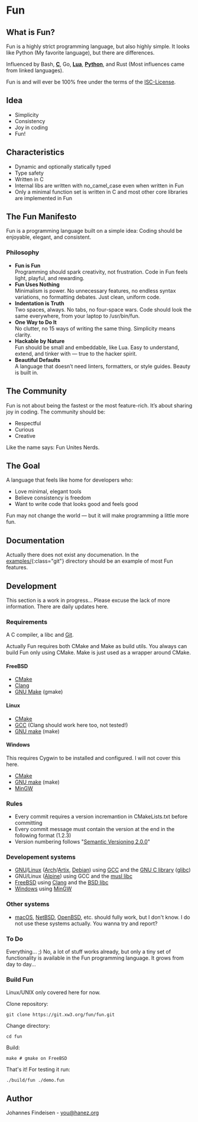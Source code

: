 # Fun

## What is Fun?

Fun is a highly strict programming language, but also highly simple. It looks like Python (My favorite language), but there are differences.

Influenced by Bash, **[C](https://en.wikipedia.org/wiki/The_C_Programming_Language)**, Go, **[Lua](https://www.lua.org/)**, **[Python](https://www.python.org/)**, and Rust (Most influences came from linked languages).

Fun is and will ever be 100% free under the terms of the [ISC-License](https://opensource.org/license/isc-license-txt).

## Idea

* Simplicity
* Consistency
* Joy in coding
* Fun!

## Characteristics

* Dynamic and optionally statically typed
* Type safety
* Written in C
* Internal libs are written with no_camel_case even when written in Fun
* Only a minimal function set is written in C and most other core libraries are implemented in Fun

## The Fun Manifesto

Fun is a programming language built on a simple idea:
Coding should be enjoyable, elegant, and consistent.

### Philosophy

- **Fun is Fun**<br>
  Programming should spark creativity, not frustration. Code in Fun feels light, playful, and rewarding.
- **Fun Uses Nothing**<br>
  Minimalism is power. No unnecessary features, no endless syntax variations, no formatting debates. Just clean, uniform code.
- **Indentation is Truth**<br>
  Two spaces, always. No tabs, no four-space wars. Code should look the same everywhere, from your laptop to /usr/bin/fun.
- **One Way to Do It**<br>
  No clutter, no 15 ways of writing the same thing. Simplicity means clarity.
- **Hackable by Nature**<br>
  Fun should be small and embeddable, like Lua. Easy to understand, extend, and tinker with — true to the hacker spirit.
- **Beautiful Defaults**<br>
  A language that doesn’t need linters, formatters, or style guides. Beauty is built in.

## The Community

Fun is not about being the fastest or the most feature-rich. It’s about sharing joy in coding. The community should be:

- Respectful
- Curious
- Creative

Like the name says: Fun Unites Nerds.

## The Goal

A language that feels like home for developers who:

- Love minimal, elegant tools
- Believe consistency is freedom
- Want to write code that looks good and feels good

Fun may not change the world — but it will make programming a little more fun.

## Documentation

Actually there does not exist any documenation. In the [examples/](https://git.xw3.org/fun/fun/src/branch/main/examples){:class="git"} directory should be an example of most Fun features.

## Development

This section is a work in progress... Please excuse the lack of more information. There are daily updates here.

### Requirements

A C compiler, a libc and [Git](https://git-scm.com/).

Actually Fun requires both CMake and Make as build utils. You always can build Fun only using CMake. Make is just used as a wrapper around CMake.

#### FreeBSD

- [CMake](https://cmake.org/)
- [Clang](https://clang.llvm.org/)
- [GNU Make](https://www.gnu.org/software/make) (gmake)

#### Linux

- [CMake](https://cmake.org/)
- [GCC](https://gcc.gnu.org/) (Clang should work here too, not tested!)
- [GNU make](https://www.gnu.org/software/make) (make)

#### Windows

This requires Cygwin to be installed and configured. I will not cover this here.

- [CMake](https://cmake.org/)
- [GNU make](https://www.gnu.org/software/make) (make)
- [MinGW](https://en.wikipedia.org/wiki/MinGW)

### Rules

- Every commit requires a version incremantion in CMakeLists.txt before committing
- Every commit message must contain the version at the end in the following format (1.2.3)
- Version numbering follows "[Semantic Versioning 2.0.0](https://semver.org/spec/v2.0.0.html)"

### Developement systems

- [GNU](https://gnu.org/)/[Linux](https://kernel.org/) ([Arch](https://archlinux.org/)/[Artix](https://artixlinux.org/), [Debian](https://www.debian.org/)) using [GCC](https://gcc.gnu.org/) and the [GNU C library](https://www.gnu.org/software/libc/) ([glibc](https://en.wikipedia.org/wiki/Glibc))
- GNU/Linux ([Alpine](https://alpinelinux.org/)) using GCC and the [musl libc](https://musl.libc.org/)
- [FreeBSD](https://www.freebsd.org/) using [Clang](https://clang.llvm.org/) and the [BSD libc](https://en.wikipedia.org/wiki/C_standard_library#BSD_libc)
- [Windows](https://en.wikipedia.org/wiki/Microsoft_Windows) using [MinGW](https://en.wikipedia.org/wiki/MinGW)

### Other systems

- [macOS](https://en.wikipedia.org/wiki/MacOS), [NetBSD](https://netbsd.org/), [OpenBSD](https://www.openbsd.org/), etc. should fully work, but I don't know. I do not use these systems actually. You wanna try and report?

### To Do

Everything... ;) No, a lot of stuff works already, but only a tiny set of functionality is available in the Fun programming language. It grows from day to day...

### Build Fun

Linux/UNIX only covered here for now.

Clone repository:

```
git clone https://git.xw3.org/fun/fun.git
```

Change directory:

```
cd fun
```

Build:

```
make # gmake on FreeBSD
```

That's it! For testing it run:

```
./build/fun ./demo.fun
```
## Author

Johannes Findeisen - you@hanez.org
